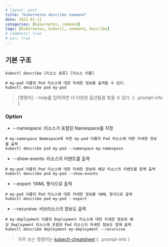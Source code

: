 ```yaml
---
# layout: post
title: "Kubernetes describe command"
date: 2022-01-11
categories: [Kubernetes, command]
tags: [Kubernetes, kubectl, command, describe]
# comments: true
# pin: true
---
```


## 기본 구조
```
kubectl describe [리소스 종류] [리소스 이름]

# my-pod 이름의 Pod 리소스에 대한 자세한 정보를 출력할 수 있다.
kubectl describe pod my-pod
```

> [명령어] --help를 입력하면 더 다양한 옵션들을 찾을 수 있다.
{: .prompt-info }

### Option
- --namespace: 리소스가 포함된 Namespace를 지정
```
# my-namespace Namespace에 속한 my-pod 이름의 Pod 리소스에 대한 자세한 정보를 출력
kubectl describe pod my-pod --namespace my-namespace
```
- --show-events: 리소스의 이벤트를 출력
```
# my-pod 이름의 Pod 리소스에 대한 자세한 정보와 해당 리소스의 이벤트를 함께 출력
kubectl describe pod my-pod --show-events
```

- --export: YAML 형식으로 출력
```
# my-pod 이름의 Pod 리소스에 대한 자세한 정보를 YAML 형식으로 출력
kubectl describe pod my-pod --export
```

- --recursive: 서브리소스의 정보도 출력
```
# my-deployment 이름의 Deployment 리소스에 대한 자세한 정보와 해당 Deployment 리소스에 포함된 Pod 리소스의 자세한 정보도 함께 출력
kubectl describe deployment my-deployment --recursive
```

> 자주 쓰는 명령어는 [kubectl-cheatsheet](https://kubernetes.io/docs/reference/kubectl/cheatsheet/)
{: .prompt-info }